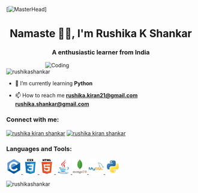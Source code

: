 [![MasterHead](https://cdn.vectorstock.com/i/500p/27/93/abstract-digital-braintechnology-concept-vector-35592793.jpg)]
<h1 align="center">Namaste 🙏🏻, I'm Rushika K Shankar</h1>
<h3 align="center">A enthusiastic learner from India</h3>

<img align="right" alt="Coding" width="400" src="https://img.freepik.com/premium-vector/girl-coding-with-laptop-illustration_418302-2384.jpg?w=740">

<p align="left"> <img src="https://komarev.com/ghpvc/?username=rushikashankar&label=Profile%20views&color=0e75b6&style=flat" alt="rushikashankar" /> </p>

- 🌱 I’m currently learning **Python**

- 📫 How to reach me **rushika.kiran21@gmail.com rushika.shankar@gmail.com**

<h3 align="left">Connect with me:</h3>
<p align="left">
<a href="https://linkedin.com/in/rushika kiran shankar" target="blank"><img align="center" src="https://raw.githubusercontent.com/rahuldkjain/github-profile-readme-generator/master/src/images/icons/Social/linked-in-alt.svg" alt="rushika kiran shankar" height="30" width="40" /></a>
<a href="https://kaggle.com/rushika kiran shankar" target="blank"><img align="center" src="https://raw.githubusercontent.com/rahuldkjain/github-profile-readme-generator/master/src/images/icons/Social/kaggle.svg" alt="rushika kiran shankar" height="30" width="40" /></a>
</p>

<h3 align="left">Languages and Tools:</h3>
<p align="left"> <a href="https://www.cprogramming.com/" target="_blank" rel="noreferrer"> <img src="https://raw.githubusercontent.com/devicons/devicon/master/icons/c/c-original.svg" alt="c" width="40" height="40"/> </a> <a href="https://www.w3schools.com/css/" target="_blank" rel="noreferrer"> <img src="https://raw.githubusercontent.com/devicons/devicon/master/icons/css3/css3-original-wordmark.svg" alt="css3" width="40" height="40"/> </a> <a href="https://www.w3.org/html/" target="_blank" rel="noreferrer"> <img src="https://raw.githubusercontent.com/devicons/devicon/master/icons/html5/html5-original-wordmark.svg" alt="html5" width="40" height="40"/> </a> <a href="https://www.java.com" target="_blank" rel="noreferrer"> <img src="https://raw.githubusercontent.com/devicons/devicon/master/icons/java/java-original.svg" alt="java" width="40" height="40"/> </a> <a href="https://www.mongodb.com/" target="_blank" rel="noreferrer"> <img src="https://raw.githubusercontent.com/devicons/devicon/master/icons/mongodb/mongodb-original-wordmark.svg" alt="mongodb" width="40" height="40"/> </a> <a href="https://www.mysql.com/" target="_blank" rel="noreferrer"> <img src="https://raw.githubusercontent.com/devicons/devicon/master/icons/mysql/mysql-original-wordmark.svg" alt="mysql" width="40" height="40"/> </a> <a href="https://www.python.org" target="_blank" rel="noreferrer"> <img src="https://raw.githubusercontent.com/devicons/devicon/master/icons/python/python-original.svg" alt="python" width="40" height="40"/> </a> </p>

<p><img align="center" src="https://github-readme-streak-stats.herokuapp.com/?user=rushikashankar&" alt="rushikashankar" /></p>
